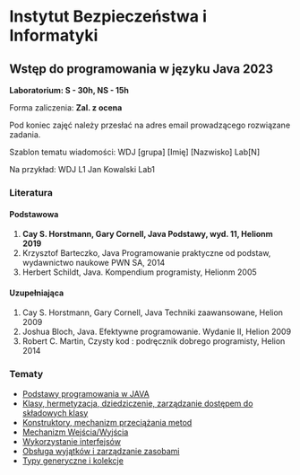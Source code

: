 # Instytut Bezpieczeństwa i Informatyki
## Wstęp do programowania w języku Java 2023
**Laboratorium: S - 30h, NS - 15h**

Forma zaliczenia: **Zal. z ocena**

Pod koniec zajęć należy przesłać na adres email prowadzącego rozwiązane zadania. 

Szablon tematu wiadomości: WDJ [grupa] [Imię] [Nazwisko] Lab[N]

Na przykład: WDJ L1 Jan Kowalski Lab1

### Literatura
#### Podstawowa
1. **Cay S. Horstmann, Gary Cornell, Java Podstawy, wyd. 11, Helionm 2019**
2. Krzysztof Barteczko, Java Programowanie praktyczne od podstaw, wydawnictwo naukowe PWN SA, 2014
3. Herbert Schildt, Java. Kompendium programisty, Helionm 2005

#### Uzupełniająca
1.	Cay S. Horstmann, Gary Cornell, Java Techniki zaawansowane, Helion 2009
2.	Joshua Bloch, Java. Efektywne programowanie. Wydanie II, Helion 2009
3.	Robert C. Martin, Czysty kod : podręcznik dobrego programisty, Helion 2014

### Tematy

* [Podstawy programowania w JAVA](#)
* [Klasy, hermetyzacja, dziedziczenie, zarządzanie dostępem do składowych klasy](#)
* [Konstruktory, mechanizm przeciążania metod](#)
* [Mechanizm Wejścia/Wyjścia](#)
* [Wykorzystanie interfejsów](#)
* [Obsługa wyjątków i zarządzanie zasobami](#)
* [Typy generyczne i kolekcje](#)
